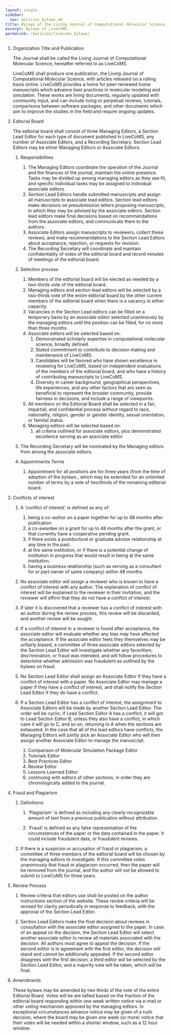 ```yaml
---
layout: single
sidebar:
  nav: policies_bylaws.md
title: Bylaws of the Living Journal of Computational Molecular Science
excerpt: Bylaws of LiveCoMS.
permalink: /policies/livecoms_bylaws/
---
```


1. Organization Title and Publication

   The Journal shall be called the Living Journal of Computational
   Molecular Science, hereafter referred to as LiveCoMS.

   LiveCoMS shall produce one publication, the Living Journal of
   Computational Molecular Science, with articles released on a rolling
   basis online. LiveCoMS provides a home for peer-reviewed home manuscripts
   which advance best practices in molecular modeling and simulation. These
   works are living documents, regularly updated with community input,
   and can include living or perpetual reviews, tutorials, comparisons
   between software packages, and other documents which aim to improve
   the studies in the field and require ongoing updates.

1. Editorial Board

   The editorial board shall consist of three Managing Editors, a Section Lead 
   Editor for each type of document published in LiveCoMS, any number of 
   Associate Editors, and a Recording Secretary. Section Lead Editors may be 
   either Managing Editors or Associate Editors.

   1. Responsibilities
       1. The Managing Editors coordinate the operation of the Journal and
          the finances of the journal, maintain the online presence.  Tasks
          may be divided up among managing editors as they see fit, and specific
          individual tasks may be assigned to individual associate editors.
       1. Section Lead Editors handle submitted manuscripts and assign
          all manuscripts to associate lead editors. Section lead editors make decisions on
          presubmission letters proposing manuscripts, in which they
          may be advised by the associate editors. Section lead editors make final decisions
          based on recommendations from the associate editors, and communicate
          them to the authors.
       1. Associate Editors assign manuscripts to reviewers, collect
          these reviews, and make recommendations to the Section Lead
          Editors about acceptance, rejection, or requests for revision.
       1. The Recording Secretary will coordinate and maintain confidentiality of
          votes of the editorial board and record minutes of meetings of the editorial board.

   1. Selection process
       1. Members of the editorial board will be elected as needed by a two-thirds vote of the editorial board.
         1. Managing editors and section lead editors will be selected by a two-thirds vote of the
            entire editorial board by the other current members of the editorial board when there is a
            vacancy in either capacity.
         1. Vacancies in the Section Lead editors can be filled on a temporary basis by an associate editor selected unanimously by the managing editors until the position can be filled, for no more than three months.
         1. Associate editors will be selected based on:
            1. Demonstrated scholarly expertise in computational molecular science, broadly defined.
            1. Stated commitment to contribute to decision making and maintenance of LiveCoMS.
            1. Candidates will be favored who have shown excellence in reviewing for LiveCoMS, based on independent evaluations
of the members of the editorial board, and who have a history of contributing manuscripts to LiveCoMS.
            1. Diversity in career background, geographical perspectives, life experiences, and any other factors that are seen as beneficial to represent the broader community, provide fairness in decisions, and include a range of viewpoints.
	    1. All members on the Editorial Board shall be selected in a fair, impartial, and confidential process without regard to race, nationality, religion, gender or gender identity, sexual orientation, or familial status.
         1. Managing editors will be selected based on:
            1. all criteria outlined for associate editors, plus demonstrated excellence serving as an associate editor.
	 1. The Recording Secretary will be nominated by the Managing editors from among the associate editors.
   1. Appointments Terms
      1. Appointment for all positions are for three years (from the
         time of adoption of the bylaws., which may be extended for an
         unlimited number of terms by a vote of two/thirds of the remaining
         editorial board.

1. Conflicts of interest
   1. A 'conflict of interest' is defined as any of:
      1. being a co-author on a paper together for up to 48 months after publication
      1. a co-awardee on a grant for up to 48 months after the grant, or that currently have a cooperative pending grant.
      1. if there exists a postdoctoral or graduate advisor relationship at any time in the past.
      1. at the same institution, or if there is a potential change of institution in progress that would result in being at the same institution.
      1. having a business relationship (such as serving as a consultant for or part owner of same company) within 48 months.

   1. No associate editor will assign a reviewer who is known to have a conflict of interest with any author.  The explanation of conflict of interest will be explained to the reviewer in their invitation, and the reviewer will affirm that they do not have a conflict of interest.

   1. If later it is discovered that a reviewer has a conflict of interest with an author during the review process, this review will be discarded, and another review will be sought.

   1. If a conflict of interest in a reviewer is found after acceptance, the associate editor will evaluate whether any bias may have affected the acceptance. If the associate editor feels they themselves may be unfairly biased, a committee of three associate editors selected by the Section Lead Editor will investigate whether any favoritism, discrimination, or fraud was intended, and will follow procedures to determine whether admission was fraudulent as outlined by the bylaws on fraud.

   1. No Section Lead Editor shall assign an Associate Editor if they
have a conflict of interest with a paper. No Associate Editor may
manage a paper if they have a conflict of interest, and shall notify
the Section Lead Editor if they do have a conflict.

   1. If a Section Lead Editor has a conflict of interest, the
assignment to Associate Editors will be made by another Section Lead
Editor.  The order will be cyclic; if Lead Section Editor A has a
conflict, it will got to Lead Section Editor B, unless they also have
a conflict, in which case it will go to C, and so on, returning to A
when the sections are exhausted. In the case that all of the lead
editors have conflicts, the Managing Editors will jointly pick an
Associate Editor who will then assign another Associate Editor to
manage the manuscript.
      1. Comparison of Molecular Simulation Package Editor
      1. Tutorials Editor
      1. Best Practices Editor
      1. Review Editor
      1. Lessons Learned Editor
      1. continuing with editors of other sections, in order they are chronologically added to the journal.

1. Fraud and Plagiarism

    1. Definitions:

       1. 'Plagiarism' is defined as including any clearly recognizable
amount of text from a previous publication without attribution.

       1. 'Fraud' is defined as any false representation of the circumstances of the paper or the data contained in the paper. It could include fraudulent data, or fraudulent reviews.

    1. If there is a suspicion or accusation of fraud or plagiarism, a
       committee of three members of the editorial board will be chosen by
       the managing editors to investigate.  If this committee votes
       unanimously that fraud or plagiarism occurred, then the paper will
       be removed from the journal, and the author will not be allowed to
       submit to LiveCoMS for three years.

1. Review Process

    1. Review criteria that editors use shall be posted on the author
       instructions section of the website. These review criteria will be
       revised for clarity periodically in response to feedback, with the
       approval of the Section Lead Editor.

    2. Section Lead Editors make the final decision about reviews in
       consultation with the associate editor assigned to the
       paper. In case of an appeal on the decision, the Section Lead
       Editor will select another associate editor to review all
       materials associated with the decision. All authors must agree
       to appeal the decision. If the second editor is in agreement
       with the first editor, the decision will stand and cannot be
       additionally appealed.  If the second editor disagrees with the
       first decision, a third editor will be selected by the Section
       Lead Editor, and a majority vote will be taken, which will be
       final.

1. Amendments

   These bylaws may be amended by two thirds of the vote of the entire
   Editorial Board.  Votes will be are tallied based on the fraction
   of the editorial board responding within one week written notice
   via e-mail or other voting mechanism approved by the managing
   editors. In exceptional circumstances advance notice may be given
   of a rush decision, where the board may be given one week (or more)
   notice that their votes will be needed within a shorter window,
   such as a 12 hour window.


